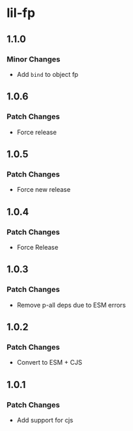 # lil-fp

## 1.1.0

### Minor Changes

- Add `bind` to object fp

## 1.0.6

### Patch Changes

- Force release

## 1.0.5

### Patch Changes

- Force new release

## 1.0.4

### Patch Changes

- Force Release

## 1.0.3

### Patch Changes

- Remove p-all deps due to ESM errors

## 1.0.2

### Patch Changes

- Convert to ESM + CJS

## 1.0.1

### Patch Changes

- Add support for cjs

